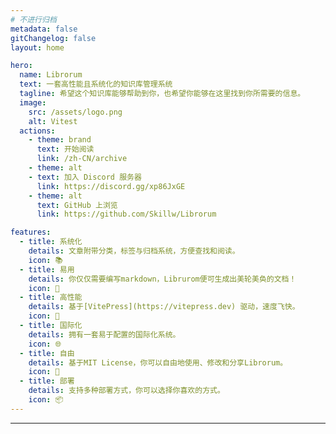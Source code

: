 ```yaml
---
# 不进行归档
metadata: false
gitChangelog: false
layout: home

hero:
  name: Librorum
  text: 一套高性能且系统化的知识库管理系统
  tagline: 希望这个知识库能够帮助到你，也希望你能够在这里找到你所需要的信息。
  image:
    src: /assets/logo.png
    alt: Vitest
  actions:
    - theme: brand
      text: 开始阅读
      link: /zh-CN/archive
    - theme: alt
    - text: 加入 Discord 服务器
      link: https://discord.gg/xp86JxGE
    - theme: alt
      text: GitHub 上浏览
      link: https://github.com/Skillw/Librorum

features:
  - title: 系统化
    details: 文章附带分类，标签与归档系统，方便查找和阅读。
    icon: 📚
  - title: 易用
    details: 你仅仅需要编写markdown，Librurom便可生成出美轮美奂的文档！
    icon: 📝
  - title: 高性能
    details: 基于[VitePress](https://vitepress.dev) 驱动，速度飞快。
    icon: 🚀
  - title: 国际化
    details: 拥有一套易于配置的国际化系统。
    icon: 🌐
  - title: 自由
    details: 基于MIT License，你可以自由地使用、修改和分享Librorum。
    icon: 🍻
  - title: 部署
    details: 支持多种部署方式，你可以选择你喜欢的方式。
    icon: 📦
---
```

---

